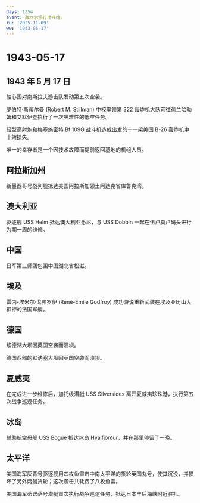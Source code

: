 ```yaml
---
days: 1354
event: 轰炸水坝行动开始。
ru: '2025-11-09'
ww: '1943-05-17'
---
```


# 1943-05-17

## 1943 年 5 月 17 日

轴心国对南斯拉夫游击队发动第五次空袭。

罗伯特·斯蒂尔曼 (Robert M. Stillman) 中校率领第 322
轰炸机大队前往荷兰哈勒姆和艾默伊登执行了一次灾难性的低空任务。

轻型高射炮和梅塞施密特 Bf 109G 战斗机造成出发的十一架美国 B-26
轰炸机中十架损失。

唯一的幸存者是一个因技术故障而提前返回基地的机组人员。

## 阿拉斯加州

新墨西哥号战列舰抵达美国阿拉斯加领土阿达克省库鲁克湾。

## 澳大利亚

驱逐舰 USS Helm 抵达澳大利亚悉尼，与 USS Dobbin
一起在伍卢莫卢码头进行为期一周的维修。

## 中国

日军第三师团包围中国湖北省松滋。

## 埃及

雷内-埃米尔·戈弗罗伊 (René-Émile Godfroy)
成功游说重新武装在埃及亚历山大扣押的法国军舰。

## 德国

埃德湖大坝因英国空袭而溃坝。

德国西部的默讷塞大坝因英国空袭而溃坝。

## 夏威夷

在完成进一步维修后，加托级潜艇 USS Silversides
离开夏威夷珍珠港，执行第五次战争巡逻任务。

## 冰岛

辅助航空母舰 USS Bogue 抵达冰岛 Hvalfjörður，并在那里停留了一晚。

## 太平洋

美国海军灰背号驱逐舰用四枚鱼雷击中南太平洋的货轮英国丸号，使其沉没，并损坏了另外两艘货轮；这次袭击共耗费了八枚鱼雷。

美国海军蒂诺萨号潜艇首次执行战争巡逻任务，抵达日本丰后海峡附近驻扎。